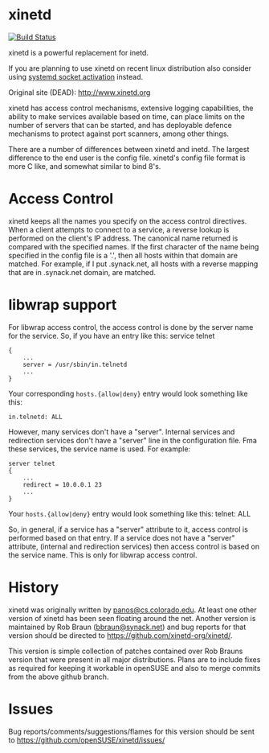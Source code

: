 # xinetd #

[![Build Status](https://travis-ci.org/openSUSE/xinetd.svg?branch=master)](https://travis-ci.org/openSUSE/xinetd)

xinetd is a powerful replacement for inetd.

If you are planning to use xinetd on recent linux distribution also consider using [systemd socket activation](http://0pointer.de/blog/projects/socket-activation.html) instead.

Original site (DEAD): http://www.xinetd.org

xinetd has access control mechanisms, extensive logging capabilities,
the ability to make services available based on time, can place
limits on the number of servers that can be started, and has deployable
defence mechanisms to protect against port scanners, among other things.

There are a number of differences between xinetd and inetd. The 
largest difference to the end user is the config file.  xinetd's 
config file format is more C like, and somewhat similar to bind 8's.

# Access Control

xinetd keeps all the names you specify on the
access control directives. When a client attempts to connect to
a service, a reverse lookup is performed on the client's IP address.
The canonical name returned is compared with the specified names.
If the first character of the name being specified in the config
file is a '.', then all hosts within that domain are matched.
For example, if I put .synack.net, all hosts with a reverse mapping
that are in .synack.net domain, are matched.

# libwrap support

For libwrap access control, the access control is done by the
server name for the service.  So, if you have an entry like this:
service telnet
~~~
{
	...
	server = /usr/sbin/in.telnetd
	...
}
~~~
Your corresponding `hosts.{allow|deny}` entry would look something
like this:
~~~
in.telnetd: ALL
~~~

However, many services don't have a "server".  Internal services
and redirection services don't have a "server" line in the configuration
file.  Fma these services, the service name is used.  For example:
~~~
server telnet
{
	...
	redirect = 10.0.0.1 23
	...
}
~~~
Your `hosts.{allow|deny}` entry would look something like this:
telnet: ALL

So, in general, if a service has a "server" attribute to it, access
control is performed based on that entry.  If a service does not have
a "server" attribute, (internal and redirection services) then access
control is based on the service name.
This is only for libwrap access control.

# History

xinetd was originally written by panos@cs.colorado.edu.  At least one other
version of xinetd has been seen floating around the net.  Another version is
maintained by Rob Braun (bbraun@synack.net) and bug reports for that
version should be directed to https://github.com/xinetd-org/xinetd/.

This version is simple collection of patches contained over Rob Brauns version that were present in all major distributions.
Plans are to include fixes as required for keeping it workable in openSUSE and also to merge commits from the above github branch.

# Issues

Bug reports/comments/suggestions/flames for this version should be sent
to https://github.com/openSUSE/xinetd/issues/
